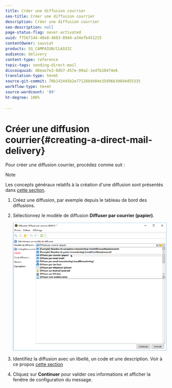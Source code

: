```yaml
---
title: Créer une diffusion courrier
seo-title: Créer une diffusion courrier
description: Créer une diffusion courrier
seo-description: null
page-status-flag: never-activated
uuid: f7567144-48e8-4683-89d4-a34efb451215
contentOwner: sauviat
products: SG_CAMPAIGN/CLASSIC
audience: delivery
content-type: reference
topic-tags: sending-direct-mail
discoiquuid: d6eae7e3-0d57-457e-99a2-1ed7b10474e6
translation-type: tm+mt
source-git-commit: 70b143445b2e77128b9404e35d96b39694d55335
workflow-type: tm+mt
source-wordcount: '89'
ht-degree: 100%

---
```



# Créer une diffusion courrier{#creating-a-direct-mail-delivery}

Pour créer une diffusion courrier, procédez comme suit :

>[!NOTE]
>
>Les concepts généraux relatifs à la création d&#39;une diffusion sont présentés dans [cette section](../../delivery/using/steps-about-delivery-creation-steps.md).

1. Créez une diffusion, par exemple depuis le tableau de bord des diffusions.
1. Sélectionnez le modèle de diffusion **Diffuser par courrier (papier)**.

   ![](assets/direct_mail.png)

1. Identifiez la diffusion avec un libellé, un code et une description. Voir à ce propos [cette section](../../delivery/using/steps-create-and-identify-the-delivery.md#identifying-the-delivery)
1. Cliquez sur **Continuer** pour valider ces informations et afficher la fenêtre de configuration du message.
